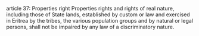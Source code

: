 article 37: Properties right
Properties rights and rights of real nature, including those of State lands, established by custom or law and exercised in Eritrea by the tribes, the various population groups and by natural or legal persons, shall not be impaired by any law of a discriminatory nature.
<ul>
</ul>